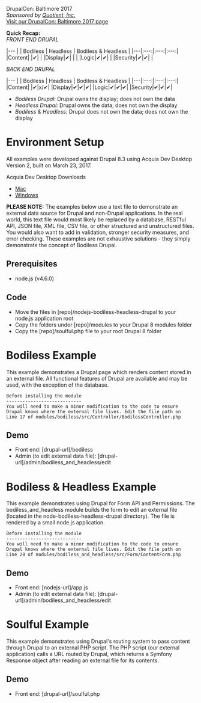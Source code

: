 DrupalCon: Baltimore 2017  
_Sponsored by [Quotient, Inc.](http://www.quotient-inc.com)_  
[Visit our DrupalCon: Baltimore 2017 page](http://www.quotient-inc.com/drupalcon)

**Quick Recap:**  
_FRONT END DRUPAL_

|---
| | Bodiless | Headless | Bodiless & Headless |
|---|:---:|:---:|:---:|
|Content| |&#10004;| |
|Display|&#10004;| | |
|Logic|&#10004;|&#10004;| |
|Security|&#10004;|&#10004;| |

_BACK END DRUPAL_

|---
| | Bodiless | Headless | Bodiless & Headless |
|---|:---:|:---:|:---:|
|Content| |&#10004;|x/&#10004;|
|Display|&#10004;|&#10004;|&#10004;|
|Logic|&#10004;|&#10004;|&#10004;|
|Security|&#10004;|&#10004;|&#10004;|

- _Bodiless Drupal:_ Drupal owns the display; does not own the data  
- _Headless Drupal:_ Drupal owns the data; does not own the display
- _Bodiless & Headless:_ Drupal does not own the data; does not own the display

# Environment Setup

All examples were developed against Drupal 8.3 using Acquia Dev Desktop Version 2, built on March 23, 2017.

Acquia Dev Desktop Downloads  
- [Mac](https://dev.acquia.com/sites/default/files/downloads/dev-desktop/AcquiaDevDesktop-2-2017-03-23.dmg)  
- [Windows](https://dev.acquia.com/sites/default/files/downloads/dev-desktop/AcquiaDevDesktop-2-2017-03-23.exe)  

**PLEASE NOTE:**  The examples below use a text file to demonstrate an external data source for Drupal and non-Drupal applications. In the real world, this text file would most likely be replaced by a database, RESTful API, JSON file, XML file, CSV file, or other structured and unstructured files. You would also want to add in validation, stronger security measures, and error checking. These examples are not exhaustive solutions - they simply demonstrate the concept of Bodiless Drupal.

## Prerequisites
- node.js (v4.6.0)

## Code
- Move the files in [repo]/nodejs-bodiless-headless-drupal to your node.js application root
- Copy the folders under [repo]/modules to your Drupal 8 modules folder
- Copy the [repo]/soulful.php file to your root Drupal 8 folder

# Bodiless Example

This example demonstrates a Drupal page which renders content stored in an external file. All functional features of Drupal are available and may be used, with the exception of the database.

```
Before installing the module
----------------------------
You will need to make a minor modification to the code to ensure
Drupal knows where the external file lives. Edit the file path on
Line 17 of modules/bodiless/src/Controller/BodilessController.php
```
## Demo  
- Front end: [drupal-url]/bodiless
- Admin (to edit external data file): [drupal-url]/admin/bodiless_and_headless/edit

# Bodiless & Headless Example

This example demonstrates using Drupal for Form API and Permissions. The bodiless_and_headless module builds the form to edit an external file (located in the node-bodiless-headless-drupal directory). The file is rendered by a small node.js application.

```
Before installing the module
----------------------------
You will need to make a minor modification to the code to ensure
Drupal knows where the external file lives. Edit the file path on
Line 20 of modules/bodiless_and_headless/src/Form/ContentForm.php
```
## Demo  
- Front end: [nodejs-url]/app.js
- Admin (to edit external data file): [drupal-url]/admin/bodiless_and_headless/edit

# Soulful Example

This example demonstrates using Drupal's routing system to pass content through Drupal to an external PHP script. The PHP script (our external application) calls a URL routed by Drupal, which returns a Symfony Response object after reading an external file for its contents.

## Demo  
- Front end: [drupal-url]/soulful.php
